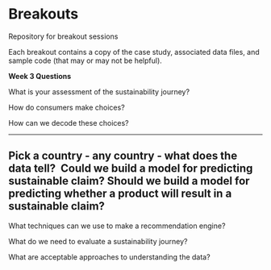 # Breakouts
Repository for breakout sessions

Each breakout contains a copy of the case study, associated data files, and sample code (that may or may not be helpful).

<b>Week 3 Questions</b>

What is your assessment of the sustainability journey? 

How do consumers make choices?    

How can we decode these choices?   

----  
Pick a country - any country - what does the data tell?  
Could we build a model for predicting sustainable claim?
Should we build a model for predicting whether a product will result in a sustainable claim? 
----

What techniques can we use to make a recommendation engine?   
  

What do we need to evaluate a sustainability journey?   

What are acceptable approaches to understanding the data?   
